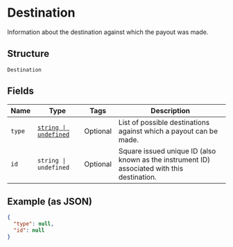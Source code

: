 
# Destination

Information about the destination against which the payout was made.

## Structure

`Destination`

## Fields

| Name | Type | Tags | Description |
|  --- | --- | --- | --- |
| `type` | [`string \| undefined`](../../doc/models/destination-type.md) | Optional | List of possible destinations against which a payout can be made. |
| `id` | `string \| undefined` | Optional | Square issued unique ID (also known as the instrument ID) associated with this destination. |

## Example (as JSON)

```json
{
  "type": null,
  "id": null
}
```

